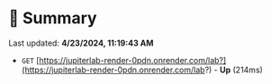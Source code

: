 # 📖 Summary
Last updated: **4/23/2024, 11:19:43 AM**

- `GET` [https://jupiterlab-render-0pdn.onrender.com/lab?](https://jupiterlab-render-0pdn.onrender.com/lab?) - **Up** (214ms)
